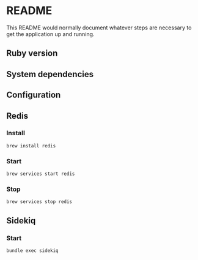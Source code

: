 # README

This README would normally document whatever steps are necessary to get the
application up and running.

## Ruby version

## System dependencies

## Configuration

## Redis

### Install
```
brew install redis
```

### Start
```
brew services start redis
```
### Stop
```
brew services stop redis
```

## Sidekiq

### Start
```
bundle exec sidekiq
```


